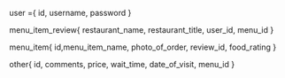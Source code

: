 


user ={
id,
username,
password
}

menu_item_review{
restaurant_name,
restaurant_title,
user_id,
menu_id
}

menu_item{
id,menu_item_name,
photo_of_order,
review_id,
food_rating
}

other{
id,
comments,
price,
wait_time, 
date_of_visit,
menu_id
}



